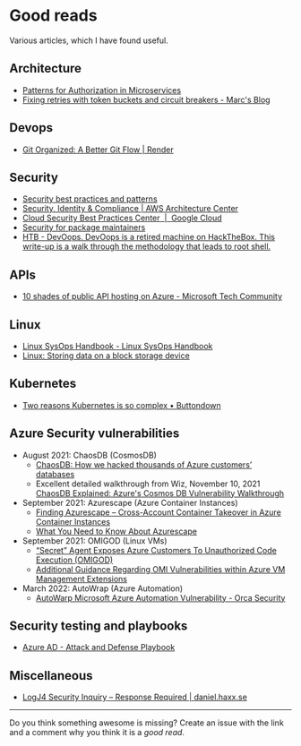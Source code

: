 # Good reads

Various articles, which I have found useful.

## Architecture

- [Patterns for Authorization in Microservices](https://www.osohq.com/post/microservices-authorization-patterns)
- [Fixing retries with token buckets and circuit breakers - Marc's Blog](https://brooker.co.za/blog/2022/02/28/retries.html)

## Devops

- [Git Organized: A Better Git Flow | Render](https://render.com/blog/git-organized-a-better-git-flow)

## Security

- [Security best practices and patterns](https://docs.microsoft.com/en-us/azure/security/fundamentals/best-practices-and-patterns)
- [Security, Identity & Compliance | AWS Architecture Center](https://aws.amazon.com/architecture/security-identity-compliance/?cards-all.sort-by=item.additionalFields.sortDate&cards-all.sort-order=desc&awsf.content-type=*all&awsf.methodology=*all)
- [Cloud Security Best Practices Center  |  Google Cloud](https://cloud.google.com/security/best-practices)
- [Security for package maintainers](https://sethmlarson.dev/blog/security-for-package-maintainers)
- [HTB - DevOops. DevOops is a retired machine on HackTheBox. This write-up is a walk through the methodology that leads to root shell.](https://kaizoku.dev/htb-devoops)

## APIs

- [10 shades of public API hosting on Azure - Microsoft Tech Community](https://techcommunity.microsoft.com/t5/azure-developer-community-blog/10-shades-of-public-api-hosting-on-azure/ba-p/2989856)

## Linux

- [Linux SysOps Handbook - Linux SysOps Handbook](https://abarrak.gitbook.io/linux-sysops-handbook)
- [Linux: Storing data on a block storage device](https://community.hetzner.com/tutorials/howto-linux-access-block-device)

## Kubernetes

- [Two reasons Kubernetes is so complex • Buttondown](https://buttondown.email/nelhage/archive/two-reasons-kubernetes-is-so-complex/)

## Azure Security vulnerabilities

- August 2021: ChaosDB (CosmosDB)
  - [ChaosDB: How we hacked thousands of Azure customers’ databases](https://www.wiz.io/blog/chaosdb-how-we-hacked-thousands-of-azure-customers-databases)
  - Excellent detailed walkthrough from Wiz, November 10, 2021 [ChaosDB Explained: Azure's Cosmos DB Vulnerability Walkthrough](https://www.wiz.io/blog/chaosdb-explained-azures-cosmos-db-vulnerability-walkthrough)
- September 2021: Azurescape (Azure Container Instances)
  - [Finding Azurescape – Cross-Account Container Takeover in Azure Container Instances](https://unit42.paloaltonetworks.com/azure-container-instances/)
  - [What You Need to Know About Azurescape](https://www.paloaltonetworks.com/blog/2021/09/azurescape/)
- September 2021: OMIGOD (Linux VMs)
  - [“Secret” Agent Exposes Azure Customers To Unauthorized Code Execution (OMIGOD)](https://www.wiz.io/blog/secret-agent-exposes-azure-customers-to-unauthorized-code-execution)
  - [Additional Guidance Regarding OMI Vulnerabilities within Azure VM Management Extensions](https://msrc-blog.microsoft.com/2021/09/16/additional-guidance-regarding-omi-vulnerabilities-within-azure-vm-management-extensions/)
- March 2022: AutoWrap (Azure Automation)
  - [AutoWarp Microsoft Azure Automation Vulnerability - Orca Security](https://orca.security/resources/blog/autowarp-microsoft-azure-automation-service-vulnerability/)

## Security testing and playbooks

- [Azure AD - Attack and Defense Playbook](https://github.com/Cloud-Architekt/AzureAD-Attack-Defense)

## Miscellaneous

- [LogJ4 Security Inquiry – Response Required | daniel.haxx.se](https://daniel.haxx.se/blog/2022/01/24/logj4-security-inquiry-response-required/)

---
Do you think something awesome is missing? Create an issue with the link and a comment why you think it is a *good read*.
